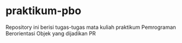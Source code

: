 # praktikum-pbo
Repository ini berisi tugas-tugas mata kuliah praktikum Pemrograman Berorientasi Objek yang dijadikan PR
